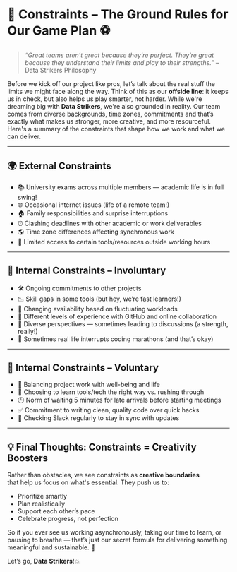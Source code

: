 # 🎯 Constraints – The Ground Rules for Our Game Plan ⚽

> _“Great teams aren’t great because they’re perfect. They’re great because they
> understand their limits and play to their strengths.”_
> – Data Strikers Philosophy

Before we kick off our project like pros, let’s talk about the real stuff
the limits we might face along the way. Think of this as our **offside line**:
it keeps us in check, but also helps us play smarter, not harder.
While we're dreaming big with **Data Strikers**, we're also grounded in reality.
Our team comes from diverse backgrounds, time zones, commitments and that’s
exactly what makes us stronger, more creative, and more resourceful.
Here's a summary of the constraints that shape how we work and what we can deliver.

---

## 🌍 External Constraints

- 📚 University exams across multiple members — academic life is in full swing!
- 🌐 Occasional internet issues (life of a remote team!)
- 🏠 Family responsibilities and surprise interruptions
- ⏰ Clashing deadlines with other academic or work deliverables
- 🌎 Time zone differences affecting synchronous work
- 🔧 Limited access to certain tools/resources outside working hours

---

## 💼 Internal Constraints – Involuntary

- 🛠️ Ongoing commitments to other projects
- 📉 Skill gaps in some tools (but hey, we’re fast learners!)
- 📆 Changing availability based on fluctuating workloads
- 🤹 Different levels of experience with GitHub and online collaboration
- 🤔 Diverse perspectives — sometimes leading to discussions (a strength, really!)
- 🛑 Sometimes real life interrupts coding marathons (and that’s okay)

---

## 🚀 Internal Constraints – Voluntary

- 🧘 Balancing project work with well-being and life
- 📖 Choosing to learn tools/tech the right way vs. rushing through
- 🕒 Norm of waiting 5 minutes for late arrivals before starting meetings
- ✅ Commitment to writing clean, quality code over quick hacks
- 📲 Checking Slack regularly to stay in sync with updates

---

## 💡 Final Thoughts: Constraints = Creativity Boosters

Rather than obstacles, we see constraints as **creative boundaries**  
that help us focus on what's essential. They push us to:

- Prioritize smartly
- Plan realistically
- Support each other’s pace
- Celebrate progress, not perfection

So if you ever see us working asynchronously, taking our time to learn,
or pausing to breathe — that’s just our secret formula for delivering
something meaningful and sustainable. 💪

Let’s go, **Data Strikers**!💥
